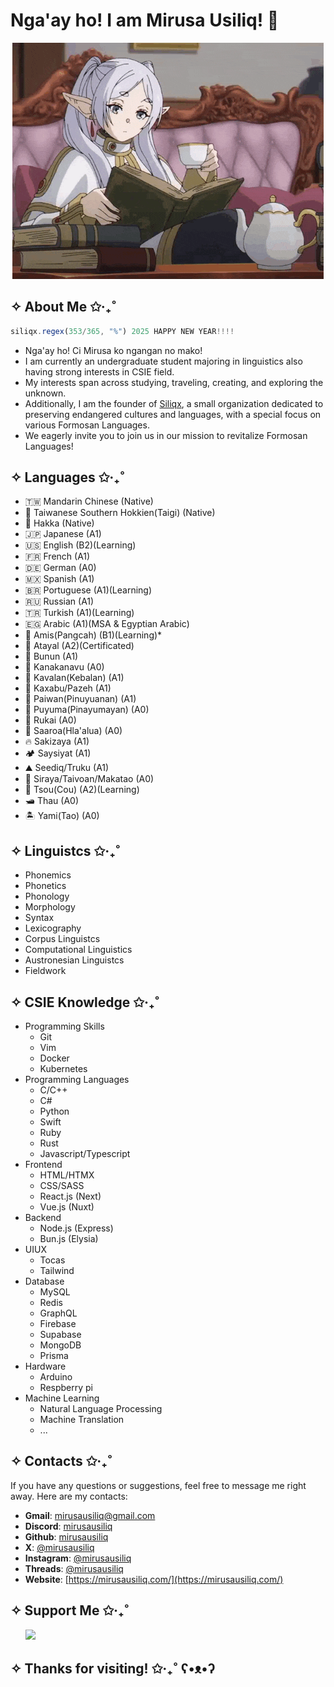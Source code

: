 # Nga'ay ho! I am Mirusa Usiliq! 🍍

<div align="center">
    <img src="./images/frieren.gif">
</div>

## ✧ About Me ✩‧₊˚ 

```js
siliqx.regex(353/365, "%") 2025 HAPPY NEW YEAR!!!!
```
- Nga'ay ho! Ci Mirusa ko ngangan no mako!
- I am currently an undergraduate student majoring in linguistics also having strong interests in CSIE field.
- My interests span across studying, traveling, creating, and exploring the unknown.
- Additionally, I am the founder of [Siliqx](https://github.com/siliqx), a small organization dedicated to preserving endangered cultures and languages, with a special focus on various Formosan Languages.
- We eagerly invite you to join us in our mission to revitalize Formosan Languages!

## ✧ Languages ✩‧₊˚
- 🇹🇼 Mandarin Chinese (Native)
- 🍍 Taiwanese Southern Hokkien(Taigi) (Native)
- 🌸 Hakka (Native)
- 🇯🇵 Japanese (A1)
- 🇺🇸 English (B2)(Learning)
- 🇫🇷 French (A1)
- 🇩🇪 German (A0)
- 🇲🇽 Spanish (A1)
- 🇧🇷 Portuguese (A1)(Learning)
- 🇷🇺 Russian (A1)
- 🇹🇷 Turkish (A1)(Learning)
- 🇪🇬 Arabic (A1)(MSA & Egyptian Arabic)
- 🌿 Amis(Pangcah) (B1)(Learning)*
- 🌈 Atayal (A2)(Certificated)
- 🌙 Bunun (A1) 
- 🌊 Kanakanavu (A0)
- 🍌 Kavalan(Kebalan) (A1)
- 🦅 Kaxabu/Pazeh (A1)
- 🦅 Paiwan(Pinuyuanan) (A1)
- 💐 Puyuma(Pinayumayan) (A0)
- 🪷 Rukai (A0)
- 🐚 Saaroa(Hla'alua) (A0)
- 🔥 Sakizaya (A1)
- 🏕️ Saysiyat (A1)
- ⛰️ Seediq/Truku (A1)
- 🌾 Siraya/Taivoan/Makatao (A0)
- 🌲 Tsou(Cou) (A2)(Learning)
- 🛥️ Thau (A0)
- 🏝️ Yami(Tao) (A0)

## ✧ Linguistcs ✩‧₊˚
- Phonemics
- Phonetics
- Phonology
- Morphology
- Syntax 
- Lexicography
- Corpus Linguistcs
- Computational Linguistics
- Austronesian Linguistcs
- Fieldwork

## ✧ CSIE Knowledge ✩‧₊˚
- Programming Skills
  - Git
  - Vim
  - Docker 
  - Kubernetes
- Programming Languages 
  - C/C++ 
  - C#
  - Python
  - Swift
  - Ruby
  - Rust
  - Javascript/Typescript
- Frontend
  - HTML/HTMX
  - CSS/SASS
  - React.js (Next)
  - Vue.js (Nuxt)
- Backend
  - Node.js (Express)
  - Bun.js (Elysia)
- UIUX 
  - Tocas
  - Tailwind
- Database 
  - MySQL
  - Redis
  - GraphQL
  - Firebase 
  - Supabase
  - MongoDB
  - Prisma
- Hardware
  - Arduino
  - Respberry pi
- Machine Learning 
  - Natural Language Processing 
  - Machine Translation
  - ...

## ✧ Contacts ✩‧₊˚
If you have any questions or suggestions, feel free to message me right away. Here are my contacts:

- **Gmail**: mirusausiliq@gmail.com
- **Discord**: [mirusausiliq](https://discordapp.com/users/465850198783033355)
- **Github**: [mirusausiliq](https://github.com/465850198783033355/)
- **X**: [@mirusausiliq](https://twitter.com/mirusausiliq)
- **Instagram**: [@mirusausiliq](https://instagram.com/mirusausiliq)
- **Threads**: [@mirusausiliq](https://threads.net/mirusausiliq)
- **Website**: [https://mirusausiliq.com/](https://mirusausiliq.com/)

## ✧ Support Me ✩‧₊˚

<ul style="list-style-type: none; margin: 0;">

<!--
<li style="display: inline-block; margin-right: 0.25rem;"><a href="https://www.buymeacoffee.com/mirusausiliq"><img src="https://cdn.buymeacoffee.com/buttons/v2/default-yellow.png" width="150"/></a></li>
-->

<li style="display: inline-block; margin-right: 0.25rem;"><a href="https://www.ko-fi.com/mirusausiliq"><img src="https://storage.ko-fi.com/cdn/kofi2.png?v=3" width="150"/></a></li>

</ul>

## ✧ Thanks for visiting! ✩‧₊˚ ʕ•ᴥ•ʔ
